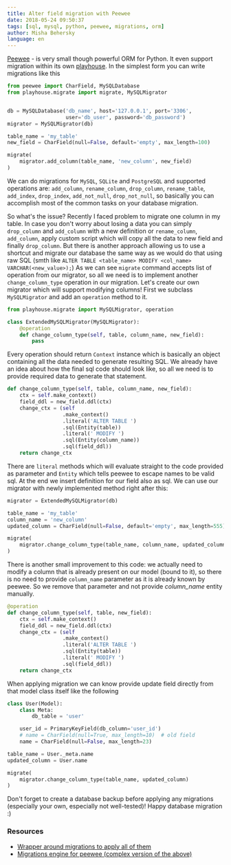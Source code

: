 ```yaml
---
title: Alter field migration with Peewee
date: 2018-05-24 09:50:37
tags: [sql, mysql, python, peewee, migrations, orm]
author: Misha Behersky
language: en
---
```


[Peewee](http://docs.peewee-orm.com/en/latest/) - is very small though powerful ORM for Python. It even support migration within its own [playhouse](http://docs.peewee-orm.com/en/latest/peewee/playhouse.html#schema-migrations). In the simplest form you can write migrations like this

```python
from peewee import CharField, MySQLDatabase
from playhouse.migrate import migrate, MySQLMigrator


db = MySQLDatabase('db_name', host='127.0.0.1', port='3306',
                   user='db_user', password='db_password')
migrator = MySQLMigrator(db)

table_name = 'my_table'
new_field = CharField(null=False, default='empty', max_length=100)

migrate(
    migrator.add_column(table_name, 'new_column', new_field)
)
```

We can do migrations for `MySQL`, `SQLite` and `PostgreSQL` and supported operations are: `add_column`, `rename_column`, `drop_column`, `rename_table`, `add_index`, `drop_index`, `add_not_null`, `drop_not_null`, so basically you can accomplish most of the common tasks on your database migration.

So what's the issue? Recently I faced problem to migrate one column in my table. In case you don't worry about losing a data you can simply `drop_column` and `add_column` with a new definition or `rename_column`, `add_column`, apply custom script which will copy all the data to new field and finally `drop_column`.
But there is another approach allowing us to use a shortcut and migrate our database the same way as we would do that using raw SQL (smth like `ALTER TABLE <table_name> MODIFY <col_name> VARCHAR(<new_value>);`)
As we can see `migrate` command accepts list of operation from our migrator, so all we need is to implement another `change_column_type` operation in our migration. Let's create our own migrator which will support modifying columns!
First we subclass `MySQLMigrator` and add an `operation` method to it.

```python
from playhouse.migrate import MySQLMigrator, operation

class ExtendedMySQLMigrator(MySQLMigrator):
    @operation
    def change_column_type(self, table, column_name, new_field):
        pass
```

Every operation should return `Context` instance which is basically an object containing all the data needed to generate resulting SQL. We already have an idea about how the final sql code should look like, so all we need is to provide required data to generate that statement.

```python
def change_column_type(self, table, column_name, new_field):
    ctx = self.make_context()
    field_ddl = new_field.ddl(ctx)
    change_ctx = (self
                  .make_context()
                  .literal('ALTER TABLE ')
                  .sql(Entity(table))
                  .literal(' MODIFY ')
                  .sql(Entity(column_name))
                  .sql(field_ddl))
    return change_ctx
```

There are `literal` methods which will evaluate straight to the code provided as parameter and `Entity` which tells peewee to escape names to be valid sql. At the end we insert definition for our field also as sql. We can use our migrator with newly implemented method right after this:

```python
migrator = ExtendedMySQLMigrator(db)

table_name = 'my_table'
column_name = 'new_column'
updated_column = CharField(null=False, default='empty', max_length=555)

migrate(
    migrator.change_column_type(table_name, column_name, updated_column)
)
```

There is another small improvement to this code: we actually need to modify a column that is already present on our model (bound to it), so there is no need to provide `column_name` parameter as it is already known by peewee. So we remove that parameter and not provide *column_name* entity manually.

```python
@operation
def change_column_type(self, table, new_field):
    ctx = self.make_context()
    field_ddl = new_field.ddl(ctx)
    change_ctx = (self
                  .make_context()
                  .literal('ALTER TABLE ')
                  .sql(Entity(table))
                  .literal(' MODIFY ')
                  .sql(field_ddl))
    return change_ctx
```

When applying migration we can know provide update field directly from that model class itself like the following

```python
class User(Model):
    class Meta:
        db_table = 'user'

    user_id = PrimaryKeyField(db_column='user_id')
    # name = CharField(null=True, max_length=10)  # old field
    name = CharField(null=False, max_length=23)

table_name = User._meta.name
updated_column = User.name

migrate(
    migrator.change_column_type(table_name, updated_column)
)
```

Don't forget to create a database backup before applying any migrations (especially your own, especially not well-tested)!
Happy database migration :)

### Resources
* [Wrapper around migrations to apply all of them](https://github.com/bmwant/bmwlog/blob/master/app/migrations/__main__.py)
* [Migrations engine for peewee (complex version of the above)](https://github.com/klen/peewee_migrate)

